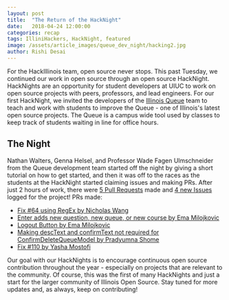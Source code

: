 ```yaml
---
layout: post
title:  "The Return of the HackNight"
date:   2018-04-24 12:00:00
categories: recap
tags: IlliniHackers, HackNight, featured
image: /assets/article_images/queue_dev_night/hacking2.jpg
author: Rishi Desai
---
```




For the HackIllinois team, open source never stops. This past Tuesday, we continued our work in open source through an open source HackNight. HackNights are an opportunity for student developers at UIUC to work on open source projects with peers, professors, and lead engineers. For our first HackNight, we invited the developers of the [Illinois Queue](https://github.com/illinois/queue) team to teach and work with students to improve the Queue - one of Illinois's latest open source projects. The Queue is a campus wide tool used by classes to keep track of students waiting in line for office hours.

## The Night

Nathan Walters, Genna Helsel, and Professor Wade Fagen Ulmschneider from the Queue development team started off the night by giving a short tutorial on how to get started, and then it was off to the races as the students at the HackNight started claiming issues and making PRs. After just 2 hours of work, there were [5 Pull Requests](https://github.com/illinois/queue/pulls) made and [4 new Issues](https://github.com/illinois/queue/issues) logged for the project!  PRs made:

* [Fix #64 using RegEx by Nicholas Wang](https://github.com/illinois/queue/pull/120)
* [Enter adds new question, new queue, or new course by Ema Milojkovic](https://github.com/illinois/queue/pull/126)
* [Logout Button by Ema Milojkovic](https://github.com/illinois/queue/pull/124)
* [Making descText and confirmText not required for ConfirmDeleteQueueModel by Pradyumna Shome](https://github.com/illinois/queue/pull/121)
* [Fix #110 by Yasha Mostofi](https://github.com/illinois/queue/pull/123)

Our goal with our HackNights is to encourage continuous open source contribution throughout the year - especially on projects that are relevant to the community. Of course, this was the first of many HackNights and just a start for the larger community of Illinois Open Source. Stay tuned for more updates and, as always, keep on contributing!